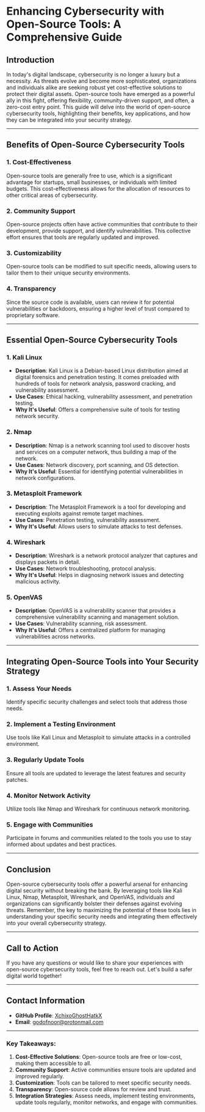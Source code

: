 # Enhancing Cybersecurity with Open-Source Tools: A Comprehensive Guide
## Introduction

In today's digital landscape, cybersecurity is no longer a luxury but a necessity. As threats evolve and become more sophisticated, organizations and individuals alike are seeking robust yet cost-effective solutions to protect their digital assets. Open-source tools have emerged as a powerful ally in this fight, offering flexibility, community-driven support, and often, a zero-cost entry point. This guide will delve into the world of open-source cybersecurity tools, highlighting their benefits, key applications, and how they can be integrated into your security strategy.

---

## Benefits of Open-Source Cybersecurity Tools

### 1. **Cost-Effectiveness**
Open-source tools are generally free to use, which is a significant advantage for startups, small businesses, or individuals with limited budgets. This cost-effectiveness allows for the allocation of resources to other critical areas of cybersecurity.

### 2. **Community Support**
Open-source projects often have active communities that contribute to their development, provide support, and identify vulnerabilities. This collective effort ensures that tools are regularly updated and improved.

### 3. **Customizability**
Open-source tools can be modified to suit specific needs, allowing users to tailor them to their unique security environments.

### 4. **Transparency**
Since the source code is available, users can review it for potential vulnerabilities or backdoors, ensuring a higher level of trust compared to proprietary software.

---

## Essential Open-Source Cybersecurity Tools

### 1. **Kali Linux**
   - **Description**: Kali Linux is a Debian-based Linux distribution aimed at digital forensics and penetration testing. It comes preloaded with hundreds of tools for network analysis, password cracking, and vulnerability assessment.
   - **Use Cases**: Ethical hacking, vulnerability assessment, and penetration testing.
   - **Why It's Useful**: Offers a comprehensive suite of tools for testing network security.

### 2. **Nmap**
   - **Description**: Nmap is a network scanning tool used to discover hosts and services on a computer network, thus building a map of the network.
   - **Use Cases**: Network discovery, port scanning, and OS detection.
   - **Why It's Useful**: Essential for identifying potential vulnerabilities in network configurations.

### 3. **Metasploit Framework**
   - **Description**: The Metasploit Framework is a tool for developing and executing exploits against remote target machines.
   - **Use Cases**: Penetration testing, vulnerability assessment.
   - **Why It's Useful**: Allows users to simulate attacks to test defenses.

### 4. **Wireshark**
   - **Description**: Wireshark is a network protocol analyzer that captures and displays packets in detail.
   - **Use Cases**: Network troubleshooting, protocol analysis.
   - **Why It's Useful**: Helps in diagnosing network issues and detecting malicious activity.

### 5. **OpenVAS**
   - **Description**: OpenVAS is a vulnerability scanner that provides a comprehensive vulnerability scanning and management solution.
   - **Use Cases**: Vulnerability scanning, risk assessment.
   - **Why It's Useful**: Offers a centralized platform for managing vulnerabilities across networks.

---

## Integrating Open-Source Tools into Your Security Strategy

### 1. **Assess Your Needs**
   Identify specific security challenges and select tools that address those needs.

### 2. **Implement a Testing Environment**
   Use tools like Kali Linux and Metasploit to simulate attacks in a controlled environment.

### 3. **Regularly Update Tools**
   Ensure all tools are updated to leverage the latest features and security patches.

### 4. **Monitor Network Activity**
   Utilize tools like Nmap and Wireshark for continuous network monitoring.

### 5. **Engage with Communities**
   Participate in forums and communities related to the tools you use to stay informed about updates and best practices.

---

## Conclusion

Open-source cybersecurity tools offer a powerful arsenal for enhancing digital security without breaking the bank. By leveraging tools like Kali Linux, Nmap, Metasploit, Wireshark, and OpenVAS, individuals and organizations can significantly bolster their defenses against evolving threats. Remember, the key to maximizing the potential of these tools lies in understanding your specific security needs and integrating them effectively into your overall cybersecurity strategy.

---

## Call to Action

If you have any questions or would like to share your experiences with open-source cybersecurity tools, feel free to reach out. Let's build a safer digital world together!

---

## Contact Information

- **GitHub Profile**: [XchixoGhostHatkX](https://github.com/XchixoGhostHatkX)
- **Email**: [godofnoor@protonmail.com](mailto:godofnoor@protonmail.com)

---

### Key Takeaways:
1. **Cost-Effective Solutions**: Open-source tools are free or low-cost, making them accessible to all.
2. **Community Support**: Active communities ensure tools are updated and improved regularly.
3. **Customization**: Tools can be tailored to meet specific security needs.
4. **Transparency**: Open-source code allows for review and trust.
5. **Integration Strategies**: Assess needs, implement testing environments, update tools regularly, monitor networks, and engage with communities.
